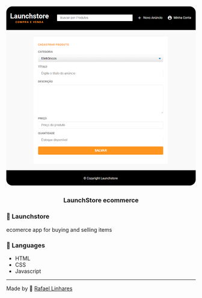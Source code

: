 <h1 align="center">
    <img alt="Gym Manager" src="./public/assets/readme-logo.PNG"  width="600px" style="border-radius:16px;"/>
</h1>

<h3 align="center" >
  LaunchStore ecommerce
</h3>

###  :rocket: Launchstore
ecomerce app for buying and selling items
### :book: Languages
- HTML
- CSS
- Javascript


-------------------------------------------------------------------------------------------

Made by :blue_heart: [Rafael Linhares](https://www.linkedin.com/in/rafael-linhares-js/)

